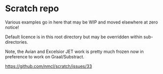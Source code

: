 # Scratch repo
Various examples go in here that may be WIP and moved elsewhere at zero notice!

Default licence is in this root directory but may be overridden within sub-directories.

Note, the Avian and Excelsior JET work is pretty much frozen now in preference to work on Graal/Substract.

https://github.com/nmcl/scratch/issues/33
